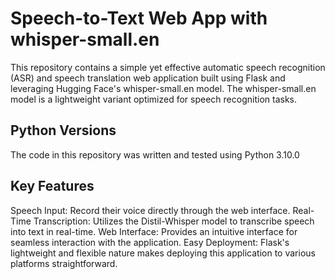 # Speech-to-Text Web App with whisper-small.en


This repository contains a simple yet effective automatic speech recognition (ASR) and speech translation web application built using Flask and leveraging Hugging Face's whisper-small.en model. The whisper-small.en model is a lightweight variant optimized for speech recognition tasks.

## Python Versions

The code in this repository was written and tested using Python 3.10.0


## Key Features

Speech Input: Record their voice directly through the web interface.
Real-Time Transcription: Utilizes the Distil-Whisper model to transcribe speech into text in real-time.
Web Interface: Provides an intuitive interface for seamless interaction with the application.
Easy Deployment: Flask's lightweight and flexible nature makes deploying this application to various platforms straightforward. 

